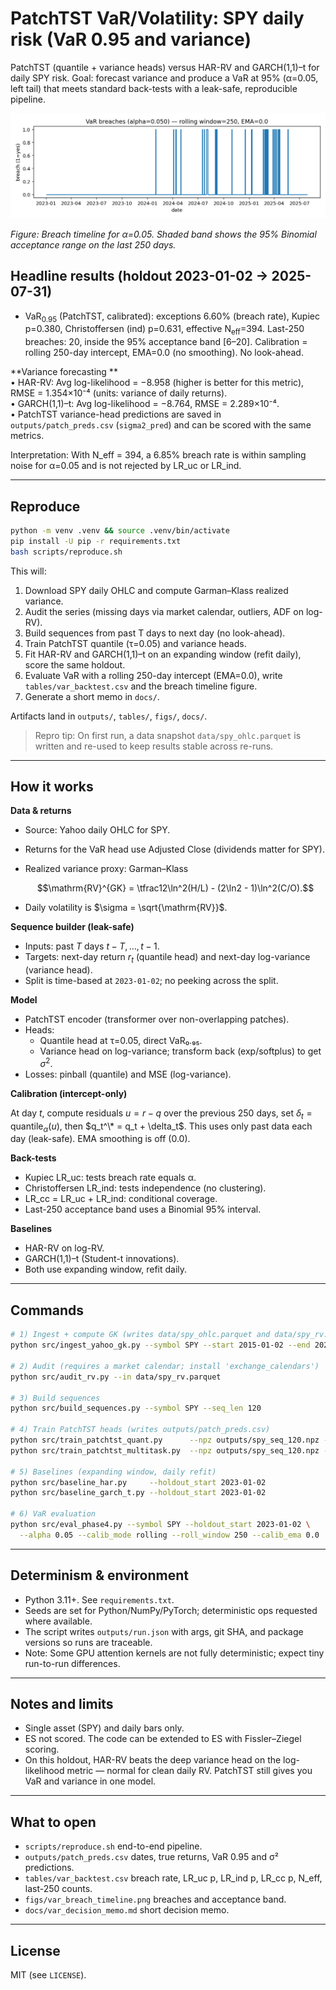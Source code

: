 # PatchTST VaR/Volatility: SPY daily risk (VaR 0.95 and variance)

PatchTST (quantile + variance heads) versus HAR-RV and GARCH(1,1)–t for daily SPY risk.
Goal: forecast variance and produce a VaR at 95% (α=0.05, left tail) that meets standard back-tests with a leak-safe, reproducible pipeline.

![VaR 0.95 breach timeline](figs/var_breach_timeline.png)

*Figure: Breach timeline for α=0.05. Shaded band shows the 95% Binomial acceptance range on the last 250 days.*

## Headline results (holdout 2023-01-02 → 2025-07-31)

<!-- VAR_HEAD_START -->
* VaR<sub>0.95</sub> (PatchTST, calibrated):
  exceptions 6.60% (breach rate), Kupiec p=0.380, Christoffersen (ind) p=0.631, effective N<sub>eff</sub>=394.
  Last-250 breaches: 20, inside the 95% acceptance band [6–20].
  Calibration = rolling 250-day intercept, EMA=0.0 (no smoothing). No look-ahead.
<!-- VAR_HEAD_END -->

**Variance forecasting **  
• HAR-RV: Avg log-likelihood = −8.958 (higher is better for this metric), RMSE = 1.354×10⁻⁴ (units: variance of daily returns).  
• GARCH(1,1)–t: Avg log-likelihood = −8.764, RMSE = 2.289×10⁻⁴.  
• PatchTST variance-head predictions are saved in `outputs/patch_preds.csv` (`sigma2_pred`) and can be scored with the same metrics.

Interpretation: With N_eff = 394, a 6.85% breach rate is within sampling noise for α=0.05 and is not rejected by LR_uc or LR_ind. 

---

## Reproduce

```bash
python -m venv .venv && source .venv/bin/activate
pip install -U pip -r requirements.txt
bash scripts/reproduce.sh
````

This will:

1. Download SPY daily OHLC and compute Garman–Klass realized variance.
2. Audit the series (missing days via market calendar, outliers, ADF on log-RV).
3. Build sequences from past T days to next day (no look-ahead).
4. Train PatchTST quantile (τ=0.05) and variance heads.
5. Fit HAR-RV and GARCH(1,1)–t on an expanding window (refit daily), score the same holdout.
6. Evaluate VaR with a rolling 250-day intercept (EMA=0.0), write `tables/var_backtest.csv` and the breach timeline figure.
7. Generate a short memo in `docs/`.

Artifacts land in `outputs/`, `tables/`, `figs/`, `docs/`.

> Repro tip: On first run, a data snapshot `data/spy_ohlc.parquet` is written and re-used to keep results stable across re-runs.

---

## How it works

**Data & returns**

- Source: Yahoo daily OHLC for SPY.
- Returns for the VaR head use Adjusted Close (dividends matter for SPY).
- Realized variance proxy: Garman–Klass

  $$\mathrm{RV}^{GK} = \tfrac12\ln^2(H/L) - (2\ln2 - 1)\ln^2(C/O).$$

- Daily volatility is $\sigma = \sqrt{\mathrm{RV}}$.

**Sequence builder (leak-safe)**

- Inputs: past $T$ days $t - T,\dots,t - 1$.
- Targets: next-day return $r_t$ (quantile head) and next-day log-variance (variance head).
- Split is time-based at `2023-01-02`; no peeking across the split.

**Model**

- PatchTST encoder (transformer over non-overlapping patches).
- Heads:
  - Quantile head at τ=0.05, direct VaR₀.₉₅.
  - Variance head on log-variance; transform back (exp/softplus) to get $\sigma^2$.
- Losses: pinball (quantile) and MSE (log-variance).

**Calibration (intercept-only)**

At day $t$, compute residuals $u = r - q$ over the previous 250 days, set $\delta_t = \mathrm{quantile}_\alpha(u)$, then
$q_t^\* = q_t + \delta_t$.
This uses only past data each day (leak-safe). EMA smoothing is off (0.0).

**Back-tests**

- Kupiec LR\_uc: tests breach rate equals α.
- Christoffersen LR\_ind: tests independence (no clustering).
- LR\_cc = LR\_uc + LR\_ind: conditional coverage.
- Last-250 acceptance band uses a Binomial 95% interval.

**Baselines**

- HAR-RV on log-RV.
- GARCH(1,1)–t (Student-t innovations).
- Both use expanding window, refit daily.


---

## Commands

```bash
# 1) Ingest + compute GK (writes data/spy_ohlc.parquet and data/spy_rv.parquet)
python src/ingest_yahoo_gk.py --symbol SPY --start 2015-01-02 --end 2025-07-31

# 2) Audit (requires a market calendar; install 'exchange_calendars')
python src/audit_rv.py --in data/spy_rv.parquet

# 3) Build sequences
python src/build_sequences.py --symbol SPY --seq_len 120

# 4) Train PatchTST heads (writes outputs/patch_preds.csv)
python src/train_patchtst_quant.py      --npz outputs/spy_seq_120.npz --split_date 2023-01-02
python src/train_patchtst_multitask.py  --npz outputs/spy_seq_120.npz --split_date 2023-01-02

# 5) Baselines (expanding window, daily refit)
python src/baseline_har.py     --holdout_start 2023-01-02
python src/baseline_garch_t.py --holdout_start 2023-01-02

# 6) VaR evaluation
python src/eval_phase4.py --symbol SPY --holdout_start 2023-01-02 \
  --alpha 0.05 --calib_mode rolling --roll_window 250 --calib_ema 0.0
```

---

## Determinism & environment

- Python 3.11+. See `requirements.txt`.
- Seeds are set for Python/NumPy/PyTorch; deterministic ops requested where available.
- The script writes `outputs/run.json` with args, git SHA, and package versions so runs are traceable.
- Note: Some GPU attention kernels are not fully deterministic; expect tiny run-to-run differences.

---

## Notes and limits

- Single asset (SPY) and daily bars only.
- ES not scored. The code can be extended to ES with Fissler–Ziegel scoring.
- On this holdout, HAR-RV beats the deep variance head on the log-likelihood metric — normal for clean daily RV. PatchTST still gives you VaR and variance in one model.

---

## What to open

- `scripts/reproduce.sh`  end-to-end pipeline.
- `outputs/patch_preds.csv` dates, true returns, VaR 0.95 and σ² predictions.
- `tables/var_backtest.csv` breach rate, LR\_uc p, LR\_ind p, LR\_cc p, N\_eff, last-250 counts.
- `figs/var_breach_timeline.png` breaches and acceptance band.
- `docs/var_decision_memo.md` short decision memo.

---

## License

MIT (see `LICENSE`).

